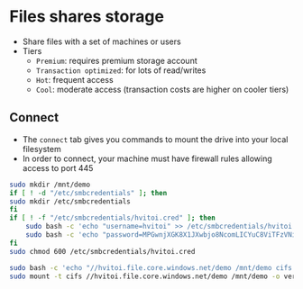 # Files shares storage

- Share files with a set of machines or users
- Tiers
  - `Premium`: requires premium storage account
  - `Transaction optimized`: for lots of read/writes
  - `Hot`: frequent access
  - `Cool`: moderate access (transaction costs are higher on cooler tiers)

## Connect

- The `connect` tab gives you commands to mount the drive into your local filesystem
- In order to connect, your machine must have firewall rules allowing access to port 445

```sh
sudo mkdir /mnt/demo
if [ ! -d "/etc/smbcredentials" ]; then
sudo mkdir /etc/smbcredentials
fi
if [ ! -f "/etc/smbcredentials/hvitoi.cred" ]; then
    sudo bash -c 'echo "username=hvitoi" >> /etc/smbcredentials/hvitoi.cred'
    sudo bash -c 'echo "password=MPGwnjXGK8X1JXwbjo8NcomLICYuC8ViTFzVNi+MHVM6JMQ417DFgLzkve2Ufk7Ybrn/jrGkkndycRd53RQJJA==" >> /etc/smbcredentials/hvitoi.cred'
fi
sudo chmod 600 /etc/smbcredentials/hvitoi.cred

sudo bash -c 'echo "//hvitoi.file.core.windows.net/demo /mnt/demo cifs nofail,vers=3.0,credentials=/etc/smbcredentials/hvitoi.cred,dir_mode=0777,file_mode=0777,serverino" >> /etc/fstab'
sudo mount -t cifs //hvitoi.file.core.windows.net/demo /mnt/demo -o vers=3.0,credentials=/etc/smbcredentials/hvitoi.cred,dir_mode=0777,file_mode=0777,serverino
```
